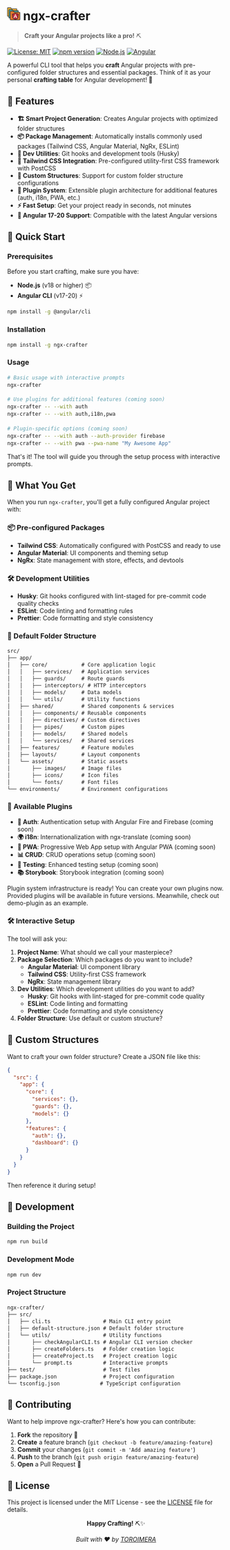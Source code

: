 # ![logo](https://github.com/ErwanHeschung/ngx-crafter/blob/master/logo.png) ngx-crafter

> **Craft your Angular projects like a pro!** ⛏️

[![License: MIT](https://img.shields.io/badge/License-MIT-yellow.svg)](https://opensource.org/licenses/MIT)
[![npm version](https://img.shields.io/npm/v/ngx-crafter.svg)](https://www.npmjs.com/package/ngx-crafter)
[![Node.js](https://img.shields.io/badge/Node.js-18+-green.svg)](https://nodejs.org/)
[![Angular](https://img.shields.io/badge/Angular-17+-red.svg)](https://angular.io/)

A powerful CLI tool that helps you **craft** Angular projects with pre-configured folder structures and essential packages. Think of it as your personal **crafting table** for Angular development! 🧰

## 🌟 Features

- **🏗️ Smart Project Generation**: Creates Angular projects with optimized folder structures
- **📦 Package Management**: Automatically installs commonly used packages (Tailwind CSS, Angular Material, NgRx, ESLint)
- **🔧 Dev Utilities**: Git hooks and development tools (Husky)
- **🎨 Tailwind CSS Integration**: Pre-configured utility-first CSS framework with PostCSS
- **🎯 Custom Structures**: Support for custom folder structure configurations
- **🔌 Plugin System**: Extensible plugin architecture for additional features (auth, i18n, PWA, etc.)
- **⚡ Fast Setup**: Get your project ready in seconds, not minutes
- **🔧 Angular 17-20 Support**: Compatible with the latest Angular versions

## 🚀 Quick Start

### Prerequisites

Before you start crafting, make sure you have:

- **Node.js** (v18 or higher) 📦
- **Angular CLI** (v17-20) ⚡

```bash
npm install -g @angular/cli
```

### Installation

```bash
npm install -g ngx-crafter
```

### Usage

```bash
# Basic usage with interactive prompts
ngx-crafter

# Use plugins for additional features (coming soon)
ngx-crafter -- --with auth
ngx-crafter -- --with auth,i18n,pwa

# Plugin-specific options (coming soon)
ngx-crafter -- --with auth --auth-provider firebase
ngx-crafter -- --with pwa --pwa-name "My Awesome App"
```

That's it! The tool will guide you through the setup process with interactive prompts.

## 🎯 What You Get

When you run `ngx-crafter`, you'll get a fully configured Angular project with:

### 📦 Pre-configured Packages
- **Tailwind CSS**: Automatically configured with PostCSS and ready to use
- **Angular Material**: UI components and theming setup
- **NgRx**: State management with store, effects, and devtools

### 🛠️ Development Utilities
- **Husky**: Git hooks configured with lint-staged for pre-commit code quality checks
- **ESLint**: Code linting and formatting rules
- **Prettier**: Code formatting and style consistency

### 📁 Default Folder Structure

```
src/
├── app/
│   ├── core/           # Core application logic
│   │   ├── services/   # Application services
│   │   ├── guards/     # Route guards
│   │   ├── interceptors/ # HTTP interceptors
│   │   ├── models/     # Data models
│   │   └── utils/      # Utility functions
│   ├── shared/         # Shared components & services
│   │   ├── components/ # Reusable components
│   │   ├── directives/ # Custom directives
│   │   ├── pipes/      # Custom pipes
│   │   ├── models/     # Shared models
│   │   └── services/   # Shared services
│   ├── features/       # Feature modules
│   ├── layouts/        # Layout components
│   └── assets/         # Static assets
│       ├── images/     # Image files
│       ├── icons/      # Icon files
│       └── fonts/      # Font files
└── environments/       # Environment configurations
```

### 🔌 Available Plugins

- **🔐 Auth**: Authentication setup with Angular Fire and Firebase (coming soon)
- **🌍 i18n**: Internationalization with ngx-translate (coming soon)
- **📱 PWA**: Progressive Web App setup with Angular PWA (coming soon)
- **📊 CRUD**: CRUD operations setup (coming soon)
- **🧪 Testing**: Enhanced testing setup (coming soon)
- **📚 Storybook**: Storybook integration (coming soon)

Plugin system infrastructure is ready! You can create your own plugins now.
Provided plugins will be available in future versions.
Meanwhile, check out demo-plugin as an example.

### 🛠️ Interactive Setup

The tool will ask you:

1. **Project Name**: What should we call your masterpiece?
2. **Package Selection**: Which packages do you want to include?
   - **Angular Material**: UI component library
   - **Tailwind CSS**: Utility-first CSS framework
   - **NgRx**: State management library
3. **Dev Utilities**: Which development utilities do you want to add?
   - **Husky**: Git hooks with lint-staged for pre-commit code quality
   - **ESLint**: Code linting and formatting
   - **Prettier**: Code formatting and style consistency
4. **Folder Structure**: Use default or custom structure?

## 🎨 Custom Structures

Want to craft your own folder structure? Create a JSON file like this:

```json
{
  "src": {
    "app": {
      "core": {
        "services": {},
        "guards": {},
        "models": {}
      },
      "features": {
        "auth": {},
        "dashboard": {}
      }
    }
  }
}
```

Then reference it during setup!

## 🧰 Development

### Building the Project

```bash
npm run build
```

### Development Mode

```bash
npm run dev
```

### Project Structure

```
ngx-crafter/
├── src/
│   ├── cli.ts                 # Main CLI entry point
│   ├── default-structure.json # Default folder structure
│   └── utils/                 # Utility functions
│       ├── checkAngularCLI.ts # Angular CLI version checker
│       ├── createFolders.ts   # Folder creation logic
│       ├── createProject.ts   # Project creation logic
│       └── prompt.ts          # Interactive prompts
├── test/                      # Test files
├── package.json               # Project configuration
└── tsconfig.json             # TypeScript configuration
```

## 🤝 Contributing

Want to help improve ngx-crafter? Here's how you can contribute:

1. **Fork** the repository 🍴
2. **Create** a feature branch (`git checkout -b feature/amazing-feature`)
3. **Commit** your changes (`git commit -m 'Add amazing feature'`)
4. **Push** to the branch (`git push origin feature/amazing-feature`)
5. **Open** a Pull Request 🚀

## 📝 License

This project is licensed under the MIT License - see the [LICENSE](LICENSE) file for details.

<div align="center">

**Happy Crafting!** ⛏️✨

*Built with ❤️ by [TOROIMERA](https://github.com/ErwanHeschung)*

</div>

